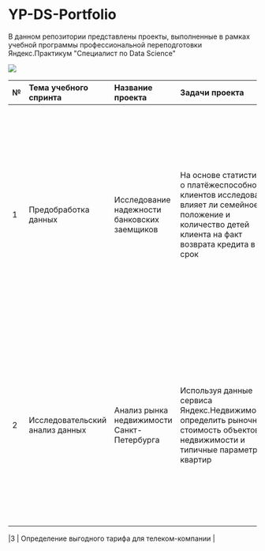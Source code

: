 # YP-DS-Portfolio
В данном репозитории представлены проекты, выполненные в рамках учебной программы профессиональной переподготовки Яндекс.Практикум "Специалист по Data Science"

![](https://user-images.githubusercontent.com/45098537/229727573-4c327a79-7184-45e3-9a57-4982163d9ac9.png)


| № | Тема учебного спринта| Название проекта | Задачи проекта                   | Описание                                                     |Навыки и инструменты|
| :-| :------------------- | :--------------- |:-------------------------------- | :----------------------------------------------------------- | :----------------- |
| 1 | Предобработка данных | Исследование надежности банковских заемщиков | На основе статистики о платёжеспособности клиентов исследовать, влияет ли семейное положение и количество детей клиента на факт возврата кредита в срок | На основе данных кредитного отдела банка исследовано влияние семейного положения и количества детей на факт погашения кредита в срок. Проведена предобработка данных: определены и обработаны пропуски, типы данных заменены на соответствующие хранящимся данным, удалены дубликаты, категоризованы данные. Один датафрейм декомпозирован на три | Python, Pandas |
|2  | Исследовательский анализ данных |Анализ рынка недвижимости Санкт-Петербурга | Используя данные сервиса Яндекс.Недвижимость, определить рыночную стоимость объектов недвижимости и типичные параметры квартир | На основе данных сервиса Яндекс.Недвижимость определена рыночная стоимость объектов недвижимости разного типа, типичные параметры квартир, в зависимости от удаленности от центра. Проведена предобработка данных. Добавлены новые данные. Построены гистограммы, боксплоты, диаграммы рассеивания | Python, Pandas, Matplotlib, EDA |

|3  | Определение выгодного тарифа для телеком-компании |

